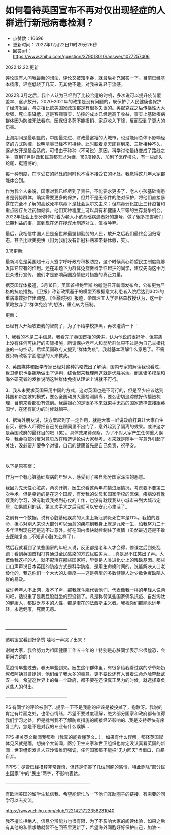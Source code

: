 # 如何看待英国宣布不再对仅出现轻症的人群进行新冠病毒检测？
- 点赞数：16696
- 更新时间：2022年12月22日11时29分26秒
- 回答url：https://www.zhihu.com/question/379018010/answer/1077257406
<body>
 <p data-pid="0jWroMcc">2022.12.22.更新</p>
 <p data-pid="JSg8vBHp">评论区有人问我最新的想法，评论又被知乎吞，就最后补充回答一下。目前已经基本杨康，轻症低烧了几天，无其他不适，对我来说轻于流感。</p>
 <p data-pid="1ZcyaolL">2022年3月之后，我个人认为已经到了比较合适的时机，多次说可以提升疫苗覆盖率、逐步放开。2020-2021年的政策是没有问题的，既保护了人民健康也保护了经济发展，与之相比欧美国家政策都是有很多失误的。奥密克戎之后传播性大大增强、死亡率降低，这是客观事实，防控的成本已经远高于收益，事实上基础疾病群体因为防控无法看病、医保很多药不能报销、家庭收入下降，反而受到了更大的伤害。</p>
 <p data-pid="Hay0cqRV">上海期间是最明显的，中国最先进、财政最富裕的大城市，也没能用总体不影响经济的方式防控，说明清零已经不可持续。此时趁着夏天即将到来、三针接种不久，逐步放开是最合适的。可惜由于种种（不可说）原因，科学讨论最终变成了路线之争，直到11月财政和民意都无以为继，180度掉头，加剧了医疗挤兑，有一些虎头蛇尾，挺遗憾的。</p>
 <p data-pid="Xbez4tVI">每一种制度，在享受它的好处的同时也不得不接受它的坏处。我觉得这几年大家都能体会到。</p>
 <p data-pid="Of7sFzkn">作为我个人来说，国家对我已经尽到了责任，不能要求更多了，老人小孩基础病患者是弱势群体，确实需要更多的保护，但并不是无条件的绝对保护，将他们直接暴露在完全不了解的高致死率病毒下是社会达尔文主义；但病毒弱化加上三针疫苗和重点医疗关注药物倾斜，他们某种程度上可以具有和健康人平等的生存竞争机会。2022年社会上部分群体打着为老人小孩基础病患者好的旗号，做了很多损害我们长期利益的事，直到现在还在搅浑水制造对立，值得唾弃。</p>
 <p data-pid="_1CS12Qf">最后，我相信中国人民是全世界最坚韧勤劳的人民，放开之后我们最终会回归常态，甚至比欧美更快（因为我们没有新冠补贴和带薪休假，笑）。</p>
 <p data-pid="D4wXJDMy">3.16更新:</p>
 <p data-pid="sR5eSF7Y">最新消息是英国超十万人签字呼吁政府积极防控，这个时候真心希望民主制度能够发挥它应有的作用。还在本题下为群体免疫做科学性辩护的同学，建议先向这十万民众进行宣传，他们才是影响英国疫情应对措施的真正力量。</p>
 <p data-pid="Ip7MXwxB">据英国媒体报道，3月16日，英国首相鲍里斯·约翰逊召开新闻发布会，公布更为严格的抗疫措施。《卫报》称新政策基于的模型系根据意大利患者入院后达到30%的重病率数据作出调整。《金融时报》报道，帝国理工大学弗格森教授认为，这一新策略放弃了“群体免疫”的想法，重点转为压制。</p>
 <p data-pid="IHePgJHv">更新：</p>
 <p data-pid="WT7U-eWM">已经有人开始攻击我的智商了，为了不给学校抹黑，再次澄清一下：</p>
 <p data-pid="JDCTBsbP">1、我看的不是二手信息，我看完了英国首相的演讲，认为他说的很好听，但实质上没有任何可执行的实际措施，所谓保护老年人和弱势群体只不过是为自己举措托底的一句空话。后续英国政府又提到“群体免疫”，我就基本理解什么意思了。不需要只听政客字面意思的人来教我。</p>
 <p data-pid="tZMjPE99">2、英国媒体和医学专家已经对这种策略做出了解读，国内专家的解读我也看过，世卫组织也委婉地做出了评判，综合起来我理解这就是优胜劣汰。而且诸多模型和海外研究者的发推说明这种群体免疫从理论上讲就不可行。</p>
 <p data-pid="3_4X2i99">3、我从未要求英国采用中国的方式，这对英国也是不可行的，但是至少应该达到韩国和新加坡的模式，要么全国动员大量检测隔离，要么密切追踪做好传播链梳理，目前来看都没有做到。我最担心的是很多本来就束手无策的国家选择直接跟英国学，在还有能力的时候就躺平。</p>
 <p data-pid="wR5D5_Dx">4、据海外朋友说，该方案起到了一定作用，就是大家一听说政府打算让大家自生自灭，很多人吓得把自己关在房间里不出门了，意外起到了隔离的效果。或许这才是英国政府的最终目的吧（笑）。具体效果待观察，为了不对大家产生任何重大误导，我会将部分反对意见放在精选评论供大家参考。本来就是随手一写意外引起了关注，没必要非要争个对错，自己的健康首先是自己负责，祝平安。</p>
 <p class="ztext-empty-paragraph"><br></p>
 <p data-pid="YeZCXUyr">以下是原答案：</p>
 <p data-pid="gOs3803q">作为一个有心脏基础疾病的年轻人，感受到了来自部分国家深深的恶意。</p>
 <p data-pid="DLeXZRWg">我因为先天性心脏病，两次开胸，医生说看这两年病情进展情况，考虑要不要第三次手术。但是幸运的是在这个国度，有爱我的父母和国家学校的医保，疾病没有耽误我的学习，没有耽误我找到心仪的工作，也没有耽误我从小城市来到大城市定居，如果顺利的话，第三次手术之后我就可以安安心心生活了。</p>
 <p data-pid="1HkHmGjL">之前有一个数据，说有心脏基础疾病的人患上新冠肺炎死亡率是11%。我怕的要命，担心对别人来说大部分可以治愈的疾病到我身上就是九死一生，怕我努力二十多年活到现在还是逃不过意外。好在国内很快就控制住了疫情（虽然最近还是不敢去医院复查…不知道心脏怎么样了）。</p>
 <p data-pid="sTb69n3T">然后我就看到了某些国家的年轻人说，反正都是老年人才会得，停课之后到处乱跑；看到英国首相打算通过全民感染的方式优胜劣汰……真是忍不住笑出了声。大概像我这样的人，就不配活在那些国家吧，毕竟是人类进化史上的残缺基因。那些口口声声说日本英国的防疫方式是科学防疫、是用生命换时间的，说能解决人口老龄化的，我送你们一个大大的友善度——这是典型的多数健康人对少数免疫缺陷人群的暴政。</p>
 <p data-pid="3_Y8Ot6x">或许老年人不上网，发不了声，那我就斗胆代表他们、代表像我一样的年轻人说两句吧，话说重了是我屁股就坐的歪没错了。凡是称赞某些国家佛系抗疫、自然淘汰的健康人，都缺乏基本的人性，都是潜在的法西斯主义者。我祝你们都能永远年轻，永远健康，死而无怨。</p>
 <p class="ztext-empty-paragraph"><br></p>
 <p data-pid="kgcsY8ud">——————————————</p>
 <p data-pid="P9lxGKbT">透明宝宝看到好多赞 哇地一声哭了出来！</p>
 <p data-pid="b5qX_5T8">谢谢大家，我会努力为祖国健康工作五十年的！特别是心脏同学表示它很惶恐，会更用力跳的！</p>
 <p data-pid="VwJPqjQk">愿疫情早些过去，春天早些到来。医生这个群体里，有很多给我看过病的爷爷奶奶叔叔阿姨哥哥姐姐，他们给了我太多的善意，更不要说还有人冒着生命危险奔赴武汉一线。希望这世界上的每一个政府，都不要在还没真正尽力的时候，就选择辜负这些人的付出。</p>
 <p data-pid="mpOu_QW3">——————————————</p>
 <p data-pid="VdEsJ2X7">PS 有同学的评论被删了…提示一下不是我删的应该是被投掉了，抱歉呀。我说的肯定有片面之处，也带点情绪，希望不要过度理解，绝大部分国家和政府都有值得我们学习之处。但是批判我不了解防疫措施的间接经济影响的…我是支持尽快有序复工的，您是不是对我的专业有什么误解…</p>
 <p data-pid="syXsRs_d">PPS 相关英文新闻我都看（我真的能看懂英文…），如果有什么误解，都怪英国媒体见风就是雨，想搞个大新闻，医疗卫生专家和世卫组织也肯定没认真看英国的新闻：世卫组织发言人亚沙雷维奇强调，任何国家都不能把“无力回天”当借口，自暴自弃。</p>
 <p data-pid="yKBW0NxM">PPPS：尽管已经措辞非常谨慎，但还是伤害了几位同胞的感情，特此删除“部分民主国家”中的“民主”两字，不影响表达。</p>
 <p data-pid="K5kr-ytQ">———————————————————</p>
 <p data-pid="-sorYqNc">有欧洲美国的留学生私信我，希望能帮忙放一下他们互助圈子的链接，有需要的同学可以去交流。</p>
 <p data-pid="Csgxs4gX"><a href="https://www.zhihu.com/club/1221421722358231040" class="internal"><span class="invisible">https://www.</span><span class="visible">zhihu.com/club/12214217</span><span class="invisible">22358231040</span><span class="ellipsis"></span></a></p>
 <p data-pid="VqUY7-sb">我不擅长拒绝人，信息分辨能力也很有限，为了不影响大家的阅读体验，如果之后有其他的私信求助就暂不在回答里更新了，希望海外同胞好好保护自己，加油～</p>
</body>